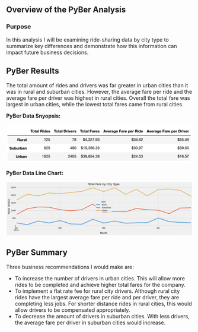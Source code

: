 
## Overview of the PyBer Analysis

### Purpose

In this analysis I will be examining ride-sharing data by city type to summarize key differences and demonstrate how this information can impact future business decisions. 

## PyBer Results

The total amount of rides and drivers was far greater in urban cities than it was in rural and suburban cities. However, the average fare per ride and the average fare per driver was highest in rural cities. Overall the total fare was largest in urban cities, while the lowest total fares came from rural cities.

**PyBer Data Snyopsis:**

![This is an image](https://github.com/ddigioac/PyBer_Analysis/blob/4a3d5f031231f7f84792e163282c9c36200c8cad/PyBer%20DataFrame.png)

**PyBer Data Line Chart:**

![This is an image](https://github.com/ddigioac/PyBer_Analysis/blob/a6c35c4e7ecbb5ff1bcaa2d37e4ab0fc265c29c5/PyBer%20Chart.png)


## PyBer Summary
Three business recommendations I would make are: 
- To increase the number of drivers in urban cities. This will allow more rides to be completed and achieve higher total fares for the company.
- To implement a flat rate fee for rural city drivers. Although rural city rides have the largest average fare per ride and per driver, they are completing less jobs. For shorter distance rides in rural cities, this would allow drivers to be compensated appropriately.
- To decrease the amount of drivers in suburban cities. With less drivers, the average fare per driver in suburban cities would increase.
